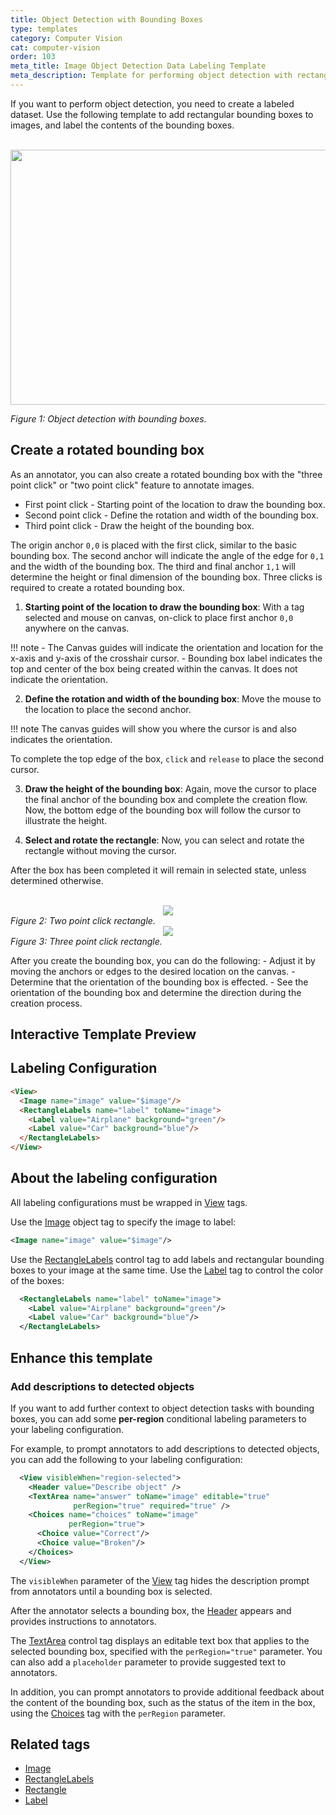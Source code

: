 ```yaml
---
title: Object Detection with Bounding Boxes
type: templates
category: Computer Vision
cat: computer-vision
order: 103
meta_title: Image Object Detection Data Labeling Template
meta_description: Template for performing object detection with rectangular bounding boxes with Label Studio for your machine learning and data science projects.
---
```



If you want to perform object detection, you need to create a labeled dataset. Use the following template to add rectangular bounding boxes to images, and label the contents of the bounding boxes.

<br>
<img src="/images/templates/object-detection-with-bounding-boxes.png" alt="" class="gif-border" width="552px" height="408px" />

<i>Figure 1: Object detection with bounding boxes.</i>

## Create a rotated bounding box

As an annotator, you can also create a rotated bounding box with the "three point click" or "two point click" feature to annotate images.  

  - First point click - Starting point of the location to draw the bounding box.
  - Second point click - Define the rotation and width of the bounding box.
  - Third point click - Draw the height of the bounding box.

The origin anchor `0,0` is placed with the first click, similar to the basic bounding box. The second anchor will indicate the angle of the edge for `0,1` and the width of the bounding box. The third and final anchor `1,1` will determine the height or final dimension of the bounding box. Three clicks is required to create a rotated bounding box.

1. **Starting point of the location to draw the bounding box**: With a tag selected and mouse on canvas, on-click to place first anchor `0,0` anywhere on the canvas.


!!! note 
    - The Canvas guides will indicate the orientation and location for the x-axis and y-axis of the crosshair cursor.
    - Bounding box label indicates the top and center of the box being created within the canvas. It does not indicate the orientation.

2. **Define the rotation and width of the bounding box**: Move the mouse to the location to place the second anchor.

!!! note 
    The canvas guides will show you where the cursor is and also indicates the orientation.

To complete the top edge of the box, `click` and `release` to place the second cursor.

3. **Draw the height of the bounding box**: Again, move the cursor to place the final anchor of the bounding box and complete the creation flow. Now, the bottom edge of the bounding box will follow the cursor to illustrate the height.

4. **Select and rotate the rectangle**: Now, you can select and rotate the rectangle without moving the cursor. 

After the box has been completed it will remain in selected state, unless determined otherwise.


  <br>
  <div style="margin:auto; text-align:center;"><img src="/images/two-point-click.png" style="opacity: 0.8"/></div>
  <i>Figure 2: Two point click rectangle.</i>

    
  <br>
  <div style="margin:auto; text-align:center;"><img src="/images/three-point-click.png" style="opacity: 0.8"/></div>
  <i>Figure 3: Three point click rectangle.</i>

  After you create the bounding box, you can do the following: 
    - Adjust it by moving the anchors or edges to the desired location on the canvas.
    - Determine that the orientation of the bounding box is effected.
    - See the orientation of the bounding box and determine the direction during the creation process.


## Interactive Template Preview

<div id="main-preview"></div>

## Labeling Configuration

```html
<View>
  <Image name="image" value="$image"/>
  <RectangleLabels name="label" toName="image">
    <Label value="Airplane" background="green"/>
    <Label value="Car" background="blue"/>
  </RectangleLabels>
</View>
```

## About the labeling configuration

All labeling configurations must be wrapped in [View](/tags/view.html) tags.

Use the [Image](/tags/image.html) object tag to specify the image to label:
```xml
<Image name="image" value="$image"/>
```
  
Use the [RectangleLabels](/tags/rectanglelabels.html) control tag to add labels and rectangular bounding boxes to your image at the same time. Use the [Label](/tags/label.html) tag to control the color of the boxes:
```xml
  <RectangleLabels name="label" toName="image">
    <Label value="Airplane" background="green"/>
    <Label value="Car" background="blue"/>
  </RectangleLabels>
```

## Enhance this template

### Add descriptions to detected objects

If you want to add further context to object detection tasks with bounding boxes, you can add some **per-region** conditional labeling parameters to your labeling configuration. 

For example, to prompt annotators to add descriptions to detected objects, you can add the following to your labeling configuration:
```xml
  <View visibleWhen="region-selected">
    <Header value="Describe object" />
    <TextArea name="answer" toName="image" editable="true"
              perRegion="true" required="true" />
    <Choices name="choices" toName="image"
             perRegion="true">
      <Choice value="Correct"/>
      <Choice value="Broken"/>
    </Choices>
  </View>
```
The `visibleWhen` parameter of the [View](/tags/view.html) tag hides the description prompt from annotators until a bounding box is selected. 

After the annotator selects a bounding box, the [Header](/tags/header.html) appears and provides instructions to annotators.

The [TextArea](/tags/textarea.html) control tag displays an editable text box that applies to the selected bounding box, specified with the `perRegion="true"` parameter. You can also add a `placeholder` parameter to provide suggested text to annotators. 

In addition, you can prompt annotators to provide additional feedback about the content of the bounding box, such as the status of the item in the box, using the [Choices](/tags/choices.html) tag with the `perRegion` parameter.

## Related tags

- [Image](/tags/image.html)
- [RectangleLabels](/tags/rectanglelabels.html)
- [Rectangle](/tags/rectangle.html)
- [Label](/tags/label.html)